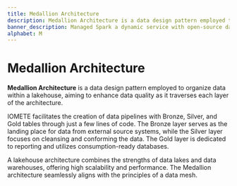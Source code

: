 ```yaml
---
title: Medallion Architecture
description: Medallion Architecture is a data design pattern employed to organize data within a lakehouse, aiming to enhance data quality as it traverses each layer of the architecture.
banner_description: Managed Spark a dynamic service with open-source data tools empowering users for diverse tasks like batch processing, querying, streaming, and machine learning.
alphabet: M
---
```


# Medallion Architecture

**Medallion Architecture** is a data design pattern employed to organize data within a lakehouse, aiming to enhance data quality as it traverses each layer of the architecture.

IOMETE facilitates the creation of data pipelines with Bronze, Silver, and Gold tables through just a few lines of code. The Bronze layer serves as the landing place for data from external source systems, while the Silver layer focuses on cleansing and conforming the data. The Gold layer is dedicated to reporting and utilizes consumption-ready databases.

A lakehouse architecture combines the strengths of data lakes and data warehouses, offering high scalability and performance. The Medallion architecture seamlessly aligns with the principles of a data mesh.
